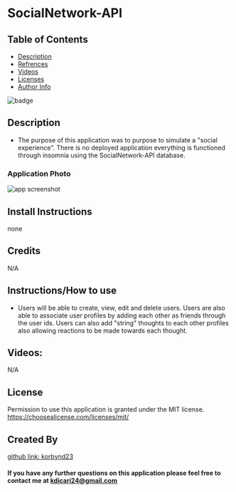 # SocialNetwork-API

## Table of Contents

- [Description](#description)
- [Refrences](#references)
- [Videos](#videos)
- [Licenses](#license)
- [Author Info](#license)

![badge](https://img.shields.io/badge/license-MIT-brightorange)



## Description
* The purpose of this application was to purpose to simulate a "social experience". There is no deployed application everything is functioned through insomnia using the SocialNetwork-API database. 

### Application Photo
![app screenshot](./src/images/screenshot.png)

## Install Instructions
none

## Credits
N/A

## Instructions/How to use


* Users will be able to create, view, edit and delete users. Users are also able to associate user profiles by adding each other as friends through the user ids. Users can also add "string" thoughts to each other profiles also allowing reactions to be made towards each thought.  

## Videos:

N/A

## License
Permission to use this application is granted under the MIT license. https://choosealicense.com/licenses/mit/

## Created By
[github link: korbynd23](https://github.com/korbynd23)

#### If you have any further questions on this application please feel free to contact me at kdicari24@gmail.com